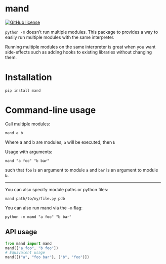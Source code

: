 # mand

[![GitHub license](https://img.shields.io/github/license/brycepg/mand.svg)](https://github.com/brycepg/mand/blob/master/LICENSE)

``python -m`` doesn't run multiple modules. This package to provides a way to easily run multiple modules with the same interpreter.

Running multiple modules on the same interpreter is great when you want side-effects such as
adding hooks to existing libraries without changing them.

# Installation

    pip install mand

# Command-line usage

Call multiple modules:

    mand a b

Where a and b are modules, ``a`` will be executed, then ``b``

Usage with arguments:

    mand "a foo" "b bar"

such that ``foo`` is an argument to module ``a`` and ``bar`` is an argument to module ``b``.

---

You can also specify module paths or python files:

    mand path/to/my/file.py pdb


You can also run mand via the ``-m`` flag:

    python -m mand "a foo" "b bar"

## API usage

```python
from mand import mand
mand(["a foo", "b foo"])
# Equivalent usage
mand([("a", "foo bar"), ("b", "foo")])
```

